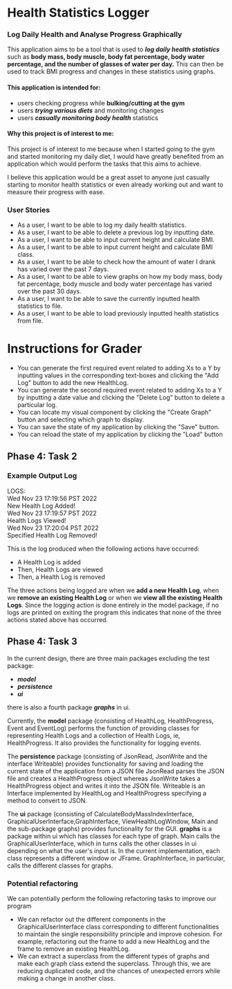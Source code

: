 # Health Statistics Logger

### Log Daily Health and Analyse Progress Graphically

This application aims to be a tool that is used to ***log daily health statistics***
such as **body mass, body muscle, body fat percentage, body water percentage, and the number 
of glasses of water per day.**
This can then be used to track BMI progress and changes in these statistics using graphs.


#### **This application is intended for:**
- users checking progress while **bulking/cutting at the gym**
- users ***trying various diets*** and monitoring changes
- users ***casually monitoring body health*** statistics


#### Why this project is of interest to me:
This project is of interest to me because when I started going to the gym 
and started monitoring my daily diet, I would have greatly benefited from 
an application which would perform the tasks that this aims to achieve.

I believe this application would be a great asset to anyone just casually starting to 
monitor health statistics or even already working out and want to measure
their progress with ease.


### User Stories 

- As a user, I want to be able to log my daily health statistics.
- As a user, I want to be able to delete a previous log by inputting date.
- As a user, I want to be able to input current height and calculate BMI.
- As a user, I want to be able to input current height and calculate BMI class.
- As a user, I want to be able to check how the amount of water I drank has varied over the past 7 days.
- As a user, I want to be able to view graphs on how my body mass, body fat percentage,
body muscle and body water percentage has varied over the past 30 days. 
- As a user, I want to be able to save the currently inputted health statistics to file.
- As a user, I want to be able to load previously inputted health statistics from file.

# Instructions for Grader

- You can generate the first required event related to adding Xs to a Y by inputting values in the corresponding 
text-boxes and clicking the "Add Log" button to add the new HealthLog.
- You can generate the second required event related to adding Xs to a Y by inputting a date value and clicking the 
"Delete Log" button to delete a particular log.
- You can locate my visual component by clicking the "Create Graph" button and selecting which graph
 to display.
- You can save the state of my application by clicking the "Save" button.
- You can reload the state of my application by clicking the "Load" button

## Phase 4: Task 2 
### Example Output Log

LOGS: <br>
Wed Nov 23 17:19:56 PST 2022 <br>
New Health Log Added! <br>
Wed Nov 23 17:19:57 PST 2022 <br>
Health Logs Viewed! <br>
Wed Nov 23 17:20:04 PST 2022 <br>
Specified Health Log Removed!

This is the log produced when the following actions have occurred:
- A Health Log is added
- Then, Health Logs are viewed
- Then, a Health Log is removed

The three actions being logged are when we **add a new Health Log**,
when we **remove an existing Health Log** or when we **view all the existing Health Logs**. 
Since the logging action is done entirely in the model package, 
if no logs are printed on exiting the program this indicates that 
none of the three actions stated above has occurred.

## Phase 4: Task 3

In the current design, there are three main packages excluding the test package:

- ***model***
- ***persistence***
- ***ui***

there is also a fourth package ***graphs*** in ui.

Currently, the **model** package (consisting of HealthLog, HealthProgress, Event and EventLog)
performs the function of providing classes for representing Health Logs and a collection of 
Health Logs, ie, HealthProgress. 
It also provides the functionality for logging events. 

The **persistence** package (consisting of JsonRead, JsonWrite and the interface Writeable) 
provides functionality for saving and loading the current state of the application from a JSON file
JsonRead parses the JSON file and creates a HealthProgress object whereas JsonWrite takes a HealthProgress
object and writes it into the JSON file. Writeable is an Interface implemented by HealthLog and HealthProgress
specifying a method to convert to JSON.

The **ui** package (consisting of CalculateBodyMassIndexInterface, GraphicalUserInterface,GraphInterface,
ViewHealthLogWindow, Main and the sub-package graphs) provides functionality for the GUI. **graphs** is a package 
within ui which has classes for each type of graph. Main calls the GraphicalUserInterface, which in turns calls the 
other classes in ui depending on what the user's input is. In the current implementation, each class represents a 
different window or JFrame. GraphInterface, in particular, calls the different classes for graphs.

### Potential refactoring 
We can potentially perform the following refactoring tasks to improve our program

- We can refactor out the different components in the GraphicalUserInterface class corresponding to different
functionalities to maintain the single responsibility principle and improve cohesion. For example, refactoring out
the frame to add a new HealthLog and the frame to remove an existing HealthLog.
- We can extract a superclass from the different types of graphs and make each graph class extend the superclass. 
Through this, we are reducing duplicated code, and the chances of unexpected errors while making a change in 
another class. 
